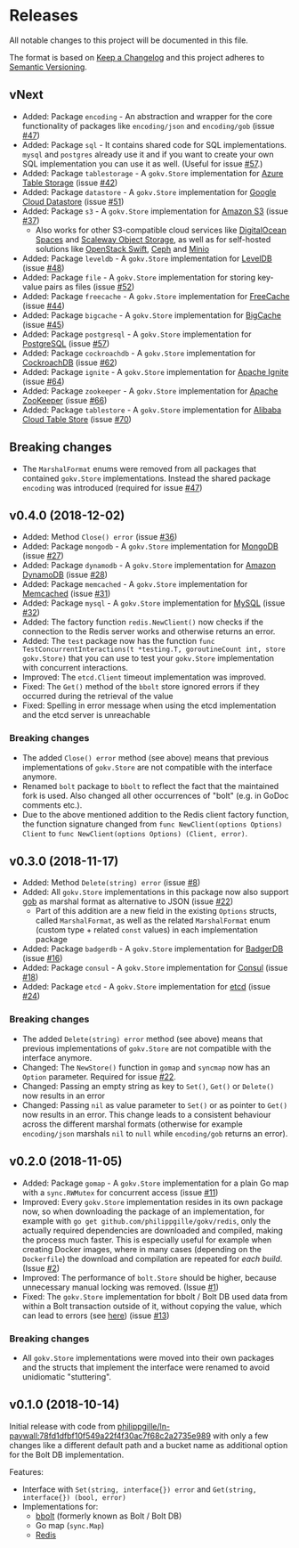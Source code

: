 Releases
========

All notable changes to this project will be documented in this file.

The format is based on [Keep a Changelog](http://keepachangelog.com/en/1.0.0/) and this project adheres to [Semantic Versioning](http://semver.org/spec/v2.0.0.html).

vNext
-----

- Added: Package `encoding` - An abstraction and wrapper for the core functionality of packages like `encoding/json` and `encoding/gob` (issue [#47](https://github.com/philippgille/gokv/issues/47))
- Added: Package `sql` - It contains shared code for SQL implementations. `mysql` and `postgres` already use it and if you want to create your own SQL implementation you can use it as well. (Useful for issue [#57](https://github.com/philippgille/gokv/issues/57).)
- Added: Package `tablestorage` - A `gokv.Store` implementation for [Azure Table Storage](https://azure.microsoft.com/en-us/services/storage/tables/) (issue [#42](https://github.com/philippgille/gokv/issues/42))
- Added: Package `datastore` - A `gokv.Store` implementation for [Google Cloud Datastore](https://cloud.google.com/datastore/) (issue [#51](https://github.com/philippgille/gokv/issues/51))
- Added: Package `s3` - A `gokv.Store` implementation for [Amazon S3](https://aws.amazon.com/s3/) (issue [#37](https://github.com/philippgille/gokv/issues/37))
    - Also works for other S3-compatible cloud services like [DigitalOcean Spaces](https://www.digitalocean.com/products/spaces/) and [Scaleway Object Storage](https://www.scaleway.com/object-storage/), as well as for self-hosted solutions like [OpenStack Swift](https://github.com/openstack/swift), [Ceph](https://github.com/ceph/ceph) and [Minio](https://github.com/minio/minio)
- Added: Package `leveldb` - A `gokv.Store` implementation for [LevelDB](https://github.com/syndtr/goleveldb) (issue [#48](https://github.com/philippgille/gokv/issues/48))
- Added: Package `file` - A `gokv.Store` implementation for storing key-value pairs as files (issue [#52](https://github.com/philippgille/gokv/issues/52))
- Added: Package `freecache` - A `gokv.Store` implementation for [FreeCache](https://github.com/coocood/freecache) (issue [#44](https://github.com/philippgille/gokv/issues/44))
- Added: Package `bigcache` - A `gokv.Store` implementation for [BigCache](https://github.com/allegro/bigcache) (issue [#45](https://github.com/philippgille/gokv/issues/45))
- Added: Package `postgresql` - A `gokv.Store` implementation for [PostgreSQL](https://github.com/postgres/postgres) (issue [#57](https://github.com/philippgille/gokv/issues/57))
- Added: Package `cockroachdb` - A `gokv.Store` implementation for [CockroachDB](https://github.com/cockroachdb/cockroach) (issue [#62](https://github.com/philippgille/gokv/issues/62))
- Added: Package `ignite` - A `gokv.Store` implementation for [Apache Ignite](https://github.com/apache/ignite) (issue [#64](https://github.com/philippgille/gokv/issues/64))
- Added: Package `zookeeper` - A `gokv.Store` implementation for [Apache ZooKeeper](https://github.com/apache/zookeeper) (issue [#66](https://github.com/philippgille/gokv/issues/66))
- Added: Package `tablestore` - A `gokv.Store` implementation for [Alibaba Cloud Table Store](https://www.alibabacloud.com/de/product/table-store) (issue [#70](https://github.com/philippgille/gokv/issues/70))


Breaking changes
----------------

- The `MarshalFormat` enums were removed from all packages that contained `gokv.Store` implementations. Instead the shared package `encoding` was introduced (required for issue [#47](https://github.com/philippgille/gokv/issues/47))

v0.4.0 (2018-12-02)
-------------------

- Added: Method `Close() error` (issue [#36](https://github.com/philippgille/gokv/issues/36))
- Added: Package `mongodb` - A `gokv.Store` implementation for [MongoDB](https://github.com/mongodb/mongo) (issue [#27](https://github.com/philippgille/gokv/issues/27))
- Added: Package `dynamodb` - A `gokv.Store` implementation for [Amazon DynamoDB](https://aws.amazon.com/dynamodb/) (issue [#28](https://github.com/philippgille/gokv/issues/28))
- Added: Package `memcached` - A `gokv.Store` implementation for [Memcached](https://github.com/memcached/memcached) (issue [#31](https://github.com/philippgille/gokv/issues/31))
- Added: Package `mysql` - A `gokv.Store` implementation for [MySQL](https://github.com/mysql/mysql-server) (issue [#32](https://github.com/philippgille/gokv/issues/32))
- Added: The factory function `redis.NewClient()` now checks if the connection to the Redis server works and otherwise returns an error.
- Added: The `test` package now has the function `func TestConcurrentInteractions(t *testing.T, goroutineCount int, store gokv.Store)` that you can use to test your `gokv.Store` implementation with concurrent interactions.
- Improved: The `etcd.Client` timeout implementation was improved.
- Fixed: The `Get()` method of the `bbolt` store ignored errors if they occurred during the retrieval of the value
- Fixed: Spelling in error message when using the etcd implementation and the etcd server is unreachable

### Breaking changes

- The added `Close() error` method (see above) means that previous implementations of `gokv.Store` are not compatible with the interface anymore.
- Renamed `bolt` package to `bbolt` to reflect the fact that the maintained fork is used. Also changed all other occurrences of "bolt" (e.g. in GoDoc comments etc.).
- Due to the above mentioned addition to the Redis client factory function, the function signature changed from `func NewClient(options Options) Client` to `func NewClient(options Options) (Client, error)`.

v0.3.0 (2018-11-17)
-------------------

- Added: Method `Delete(string) error` (issue [#8](https://github.com/philippgille/gokv/issues/8))
- Added: All `gokv.Store` implementations in this package now also support [gob](https://blog.golang.org/gobs-of-data) as marshal format as alternative to JSON (issue [#22](https://github.com/philippgille/gokv/issues/22))
    - Part of this addition are a new field in the existing `Options` structs, called `MarshalFormat`, as well as the related `MarshalFormat` enum (custom type + related `const` values) in each implementation package
- Added: Package `badgerdb` - A `gokv.Store` implementation for [BadgerDB](https://github.com/dgraph-io/badger) (issue [#16](https://github.com/philippgille/gokv/issues/16))
- Added: Package `consul` - A `gokv.Store` implementation for [Consul](https://github.com/hashicorp/consul) (issue [#18](https://github.com/philippgille/gokv/issues/18))
- Added: Package `etcd` - A `gokv.Store` implementation for [etcd](https://github.com/etcd-io/etcd) (issue [#24](https://github.com/philippgille/gokv/issues/24))

### Breaking changes

- The added `Delete(string) error` method (see above) means that previous implementations of `gokv.Store` are not compatible with the interface anymore.
- Changed: The `NewStore()` function in `gomap` and `syncmap` now has an `Option` parameter. Required for issue [#22](https://github.com/philippgille/gokv/issues/22).
- Changed: Passing an empty string as key to `Set()`, `Get()` or `Delete()` now results in an error
- Changed: Passing `nil` as value parameter to `Set()` or as pointer to `Get()` now results in an error. This change leads to a consistent behaviour across the different marshal formats (otherwise for example `encoding/json` marshals `nil` to `null` while `encoding/gob` returns an error).

v0.2.0 (2018-11-05)
-------------------

- Added: Package `gomap` - A `gokv.Store` implementation for a plain Go map with a `sync.RWMutex` for concurrent access (issue [#11](https://github.com/philippgille/gokv/issues/11))
- Improved: Every `gokv.Store` implementation resides in its own package now, so when downloading the package of an implementation, for example with `go get github.com/philippgille/gokv/redis`, only the actually required dependencies are downloaded and compiled, making the process much faster. This is especially useful for example when creating Docker images, where in many cases (depending on the `Dockerfile`) the download and compilation are repeated for *each build*. (Issue [#2](https://github.com/philippgille/gokv/issues/2))
- Improved: The performance of `bolt.Store` should be higher, because unnecessary manual locking was removed. (Issue [#1](https://github.com/philippgille/gokv/issues/1))
- Fixed: The `gokv.Store` implementation for bbolt / Bolt DB used data from within a Bolt transaction outside of it, without copying the value, which can lead to errors (see [here](https://github.com/etcd-io/bbolt/blob/76a4670663d125b6b89d47ea3cc659a282d87c28/doc.go#L38)) (issue [#13](https://github.com/philippgille/gokv/issues/13))

### Breaking changes

- All `gokv.Store` implementations were moved into their own packages and the structs that implement the interface were renamed to avoid unidiomatic "stuttering".

v0.1.0 (2018-10-14)
-------------------

Initial release with code from [philippgille/ln-paywall:78fd1dfbf10f549a22f4f30ac7f68c2a2735e989](https://github.com/philippgille/ln-paywall/tree/78fd1dfbf10f549a22f4f30ac7f68c2a2735e989) with only a few changes like a different default path and a bucket name as additional option for the Bolt DB implementation.

Features:

- Interface with `Set(string, interface{}) error` and `Get(string, interface{}) (bool, error)`
- Implementations for:
    - [bbolt](https://github.com/etcd-io/bbolt) (formerly known as Bolt / Bolt DB)
    - Go map (`sync.Map`)
    - [Redis](https://github.com/antirez/redis)
